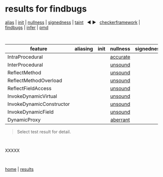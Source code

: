 # results for findbugs

[alias](https://github.com/michaelemery/staticanalysis/blob/master/results/alias/README.md) | [init](https://github.com/michaelemery/staticanalysis/blob/master/results/init/README.md) | [nullness](https://github.com/michaelemery/staticanalysis/blob/master/results/nullness/README.md) | [signedness](https://github.com/michaelemery/staticanalysis/blob/master/results/signedness/README.md) | [taint](https://github.com/michaelemery/staticanalysis/blob/master/results/taint/README.md) &nbsp; &#x25c0; &#x25b6; &nbsp; [checkerframework](https://github.com/michaelemery/staticanalysis/blob/master/results/tool/checkerframework.md) | [findbugs](https://github.com/michaelemery/staticanalysis/blob/master/results/tool/findbugs.md) | [infer](https://github.com/michaelemery/staticanalysis/blob/master/results/tool/infer.md) | [pmd](https://github.com/michaelemery/staticanalysis/blob/master/results/tool/pmd.md)

<br>

| feature | aliasing | init | nullness | signedness | taint |
| --- | :---: | :---: | :---: | :---: | :---: |
| IntraProcedural |  |  | [accurate](https://github.com/michaelemery/staticanalysis/blob/master/src/nullness/findbugs.md#IntraProcedural)  |  |  |
| InterProcedural |  |  | [unsound](https://github.com/michaelemery/staticanalysis/blob/master/src/nullness/findbugs.md#InterProcedural) |  |  |
| ReflectMethod |  |  | [unsound](https://github.com/michaelemery/staticanalysis/blob/master/src/nullness/findbugs.md#ReflectMethod) |  |  |
| ReflectMethodOverload |  |  | [unsound](https://github.com/michaelemery/staticanalysis/blob/master/src/nullness/findbugs.md#ReflectMethodOverload) |  |  |
| ReflectFieldAccess |  |  | [unsound](https://github.com/michaelemery/staticanalysis/blob/master/src/nullness/findbugs.md#ReflectFieldAccess) |  |  |
| InvokeDynamicVirtual |  |  | [unsound](https://github.com/michaelemery/staticanalysis/blob/master/src/nullness/findbugs.md#InvokeDynamicVirtual) |  |  |
| InvokeDynamicConstructor |  |  | [unsound](https://github.com/michaelemery/staticanalysis/blob/master/src/nullness/findbugs.md#InvokeDynamicConstructor) |  |  |
| InvokeDynamicField |  |  | [unsound](https://github.com/michaelemery/staticanalysis/blob/master/src/nullness/findbugs.md#InvokeDynamicField) |  |  |
| DynamicProxy |  |  | [aberrant](https://github.com/michaelemery/staticanalysis/blob/master/src/nullness/findbugs.md#DynamicProxy) |  |  |

> Select test result for detail.

<br>

XXXXX

<br>

[home](https://github.com/michaelemery/staticanalysis) | [results](https://github.com/michaelemery/staticanalysis/blob/master/results/README.md)

